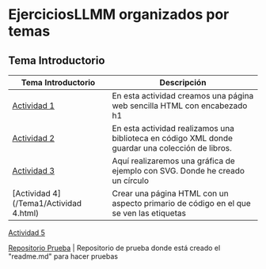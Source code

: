 # EjerciciosLLMM organizados por temas
## Tema Introductorio

Tema Introductorio | Descripción
----------- | -----------
[Actividad 1](/Tema1/Actividad-1-HTML.html) | En esta actividad creamos una página web sencilla HTML con encabezado h1
[Actividad 2](/Tema1/Actividad-2-XML-LMAR.xml) | En esta actividad realizamos una biblioteca en código XML donde guardar una colección de libros.
[Actividad 3](/Tema1/Actividad-3-SVG-LMAR.html) | Aquí realizaremos una gráfica de ejemplo con SVG. Donde he creado un círculo
[Actividad 4](/Tema1/Actividad 4.html) | Crear una página HTML con un aspecto primario de código en el que se ven las etiquetas 
[Actividad 5](/Tema1/Actividad-5.html)












[Repositorio Prueba](https://github.com/Hadrivm/prueba) | Repositorio de prueba donde está creado el "readme.md" para hacer pruebas
